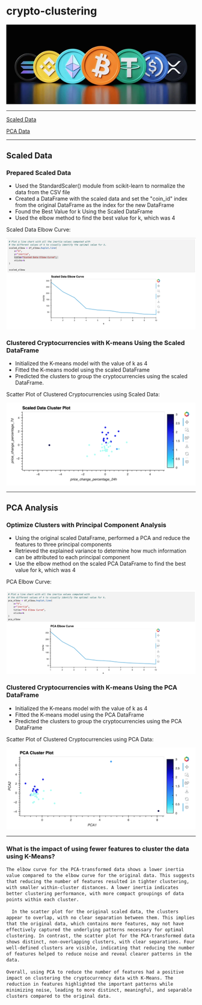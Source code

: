 # crypto-clustering

![crypto](https://github.com/caitlin-hartley/crypto-clustering/blob/main/images/crypto.webp)

---

[Scaled Data](https://github.com/caitlin-hartley/crypto-clustering/blob/main/README.md#scaled-data)

[PCA Data](https://github.com/caitlin-hartley/crypto-clustering/blob/main/README.md#pca-analysis)

--- 

## Scaled Data

### Prepared Scaled Data
* Used the StandardScaler() module from scikit-learn to normalize the data from the CSV file
* Created a DataFrame with the scaled data and set the "coin_id" index from the original DataFrame as the index for the new DataFrame
* Found the Best Value for k Using the Scaled DataFrame
* Used the elbow method to find the best value for k, which was 4

Scaled Data Elbow Curve:

![s_e](https://github.com/caitlin-hartley/crypto-clustering/blob/main/images/scaled_elbow.png)


### Clustered Cryptocurrencies with K-means Using the Scaled DataFrame

* Initialized the K-means model with the value of k as 4
* Fitted the K-means model using the scaled DataFrame
* Predicted the clusters to group the cryptocurrencies using the scaled DataFrame.

Scatter Plot of Clustered Cryptocurrencies using Scaled Data:

![s_c](https://github.com/caitlin-hartley/crypto-clustering/blob/main/images/scaled_cluster.png)


---

## PCA Analysis

### Optimize Clusters with Principal Component Analysis
* Using the original scaled DataFrame, performed a PCA and reduce the features to three principal components
* Retrieved the explained variance to determine how much information can be attributed to each principal component
* Use the elbow method on the scaled PCA DataFrame to find the best value for k, which was 4

PCA Elbow Curve:

![e_e](https://github.com/caitlin-hartley/crypto-clustering/blob/main/images/pca_elbow.png)

### Clustered Cryptocurrencies with K-means Using the PCA DataFrame

* Initialized the K-means model with the value of k as 4
* Fitted the K-means model using the PCA DataFrame
* Predicted the clusters to group the cryptocurrencies using the PCA DataFrame

Scatter Plot of Clustered Cryptocurrencies using PCA Data:

![e_c](https://github.com/caitlin-hartley/crypto-clustering/blob/main/images/pca_cluster.png)

---

### What is the impact of using fewer features to cluster the data using K-Means?

    The elbow curve for the PCA-transformed data shows a lower inertia value compared to the elbow curve for the original data. This suggests that reducing the number of features resulted in tighter clustering, with smaller within-cluster distances. A lower inertia indicates better clustering performance, with more compact groupings of data points within each cluster.

      In the scatter plot for the original scaled data, the clusters appear to overlap, with no clear separation between them. This implies that the original data, which contains more features, may not have effectively captured the underlying patterns necessary for optimal clustering. In contrast, the scatter plot for the PCA-transformed data shows distinct, non-overlapping clusters, with clear separations. Four well-defined clusters are visible, indicating that reducing the number of features helped to reduce noise and reveal clearer patterns in the data.

    Overall, using PCA to reduce the number of features had a positive impact on clustering the cryptocurrency data with K-Means. The reduction in features highlighted the important patterns while minimizing noise, leading to more distinct, meaningful, and separable clusters compared to the original data.
